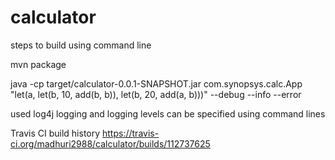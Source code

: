 # calculator
steps to build using command line

mvn package

java -cp target/calculator-0.0.1-SNAPSHOT.jar com.synopsys.calc.App "let(a, let(b, 10, add(b, b)), let(b, 20, add(a, b)))" --debug --info --error

used log4j logging and logging levels can be specified using command lines

Travis CI build history https://travis-ci.org/madhuri2988/calculator/builds/112737625
